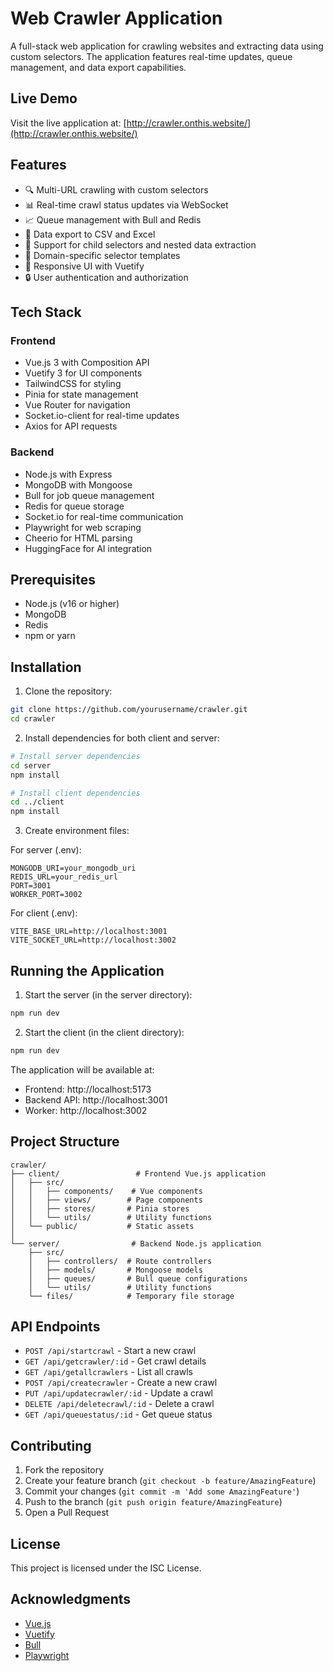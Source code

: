 # Web Crawler Application

A full-stack web application for crawling websites and extracting data using custom selectors. The application features real-time updates, queue management, and data export capabilities.

## Live Demo

Visit the live application at: [http://crawler.onthis.website/](http://crawler.onthis.website/)

## Features

- 🔍 Multi-URL crawling with custom selectors
- 📊 Real-time crawl status updates via WebSocket
- 📈 Queue management with Bull and Redis
- 💾 Data export to CSV and Excel
- 🔄 Support for child selectors and nested data extraction
- 🎯 Domain-specific selector templates
- 📱 Responsive UI with Vuetify
- 🔒 User authentication and authorization

## Tech Stack

### Frontend

- Vue.js 3 with Composition API
- Vuetify 3 for UI components
- TailwindCSS for styling
- Pinia for state management
- Vue Router for navigation
- Socket.io-client for real-time updates
- Axios for API requests

### Backend

- Node.js with Express
- MongoDB with Mongoose
- Bull for job queue management
- Redis for queue storage
- Socket.io for real-time communication
- Playwright for web scraping
- Cheerio for HTML parsing
- HuggingFace for AI integration

## Prerequisites

- Node.js (v16 or higher)
- MongoDB
- Redis
- npm or yarn

## Installation

1. Clone the repository:

```bash
git clone https://github.com/yourusername/crawler.git
cd crawler
```

2. Install dependencies for both client and server:

```bash
# Install server dependencies
cd server
npm install

# Install client dependencies
cd ../client
npm install
```

3. Create environment files:

For server (.env):

```env
MONGODB_URI=your_mongodb_uri
REDIS_URL=your_redis_url
PORT=3001
WORKER_PORT=3002
```

For client (.env):

```env
VITE_BASE_URL=http://localhost:3001
VITE_SOCKET_URL=http://localhost:3002
```

## Running the Application

1. Start the server (in the server directory):

```bash
npm run dev
```

2. Start the client (in the client directory):

```bash
npm run dev
```

The application will be available at:

- Frontend: http://localhost:5173
- Backend API: http://localhost:3001
- Worker: http://localhost:3002

## Project Structure

```
crawler/
├── client/                 # Frontend Vue.js application
│   ├── src/
│   │   ├── components/    # Vue components
│   │   ├── views/        # Page components
│   │   ├── stores/       # Pinia stores
│   │   └── utils/        # Utility functions
│   └── public/           # Static assets
│
└── server/                # Backend Node.js application
    ├── src/
    │   ├── controllers/  # Route controllers
    │   ├── models/       # Mongoose models
    │   ├── queues/       # Bull queue configurations
    │   └── utils/        # Utility functions
    └── files/            # Temporary file storage
```

## API Endpoints

- `POST /api/startcrawl` - Start a new crawl
- `GET /api/getcrawler/:id` - Get crawl details
- `GET /api/getallcrawlers` - List all crawls
- `POST /api/createcrawler` - Create a new crawl
- `PUT /api/updatecrawler/:id` - Update a crawl
- `DELETE /api/deletecrawl/:id` - Delete a crawl
- `GET /api/queuestatus/:id` - Get queue status

## Contributing

1. Fork the repository
2. Create your feature branch (`git checkout -b feature/AmazingFeature`)
3. Commit your changes (`git commit -m 'Add some AmazingFeature'`)
4. Push to the branch (`git push origin feature/AmazingFeature`)
5. Open a Pull Request

## License

This project is licensed under the ISC License.

## Acknowledgments

- [Vue.js](https://vuejs.org/)
- [Vuetify](https://vuetifyjs.com/)
- [Bull](https://github.com/OptimalBits/bull)
- [Playwright](https://playwright.dev/)
